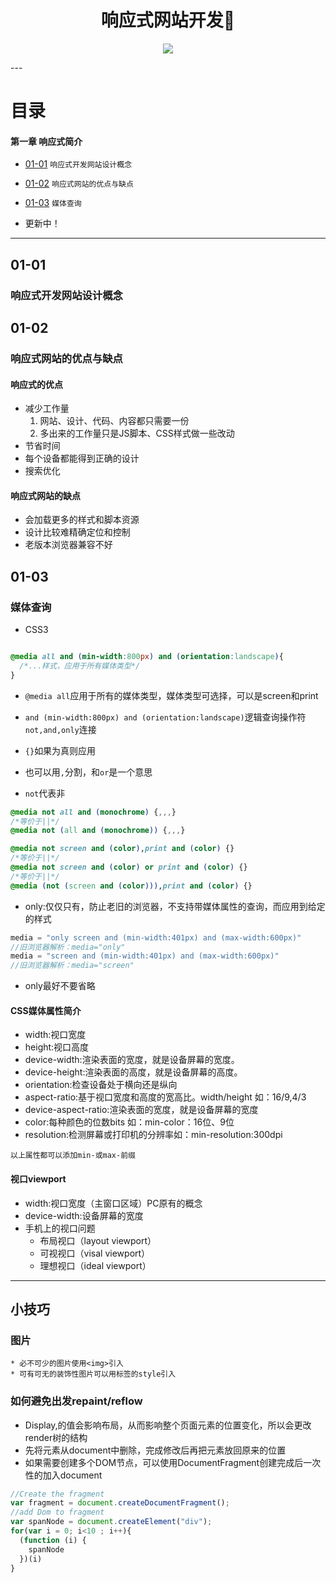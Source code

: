 <h1 align="center">响应式网站开发📱</h1>
<p align="center"><img src="https://timgsa.baidu.com/timg?image&quality=80&size=b9999_10000&sec=1496594903275&di=4e3edd5421a71e1369a30d5bc7f5cb2e&imgtype=0&src=http%3A%2F%2Fpmo804649.pic19.websiteonline.cn%2Fupload%2F1afw.jpg" /></p>
---

# 目录
#### 第一章 响应式简介
* [01-01](https://github.com/TYRMars/ResponseiveWeb#01-01) `响应式开发网站设计概念`
* [01-02](https://github.com/TYRMars/ResponseiveWeb#01-02) `响应式网站的优点与缺点`
* [01-03](https://github.com/TYRMars/ResponseiveWeb#01-03) `媒体查询`

* 更新中！
---

## 01-01
### 响应式开发网站设计概念


## 01-02
### 响应式网站的优点与缺点
#### 响应式的优点
* 减少工作量
    1. 网站、设计、代码、内容都只需要一份
    2. 多出来的工作量只是JS脚本、CSS样式做一些改动
* 节省时间
* 每个设备都能得到正确的设计
* 搜索优化
#### 响应式网站的缺点
* 会加载更多的样式和脚本资源
* 设计比较难精确定位和控制
* 老版本浏览器兼容不好

## 01-03
### 媒体查询
* CSS3

```CSS

@media all and (min-width:800px) and (orientation:landscape){
  /*...样式，应用于所有媒体类型*/
}

```
* `@media all`应用于所有的媒体类型，媒体类型可选择，可以是screen和print

* `and (min-width:800px) and (orientation:landscape)`逻辑查询操作符`not,and,only`连接

* `{}`如果为真则应用

* 也可以用`,`分割，和`or`是一个意思

* `not`代表非

```CSS
@media not all and (monochrome) {,,,}
/*等价于||*/
@media not (all and (monochrome)) {,,,}
```

```CSS
@media not screen and (color),print and (color) {}
/*等价于||*/
@media not screen and (color) or print and (color) {}
/*等价于||*/
@media (not (screen and (color))),print and (color) {}
```

* only:仅仅只有，防止老旧的浏览器，不支持带媒体属性的查询，而应用到给定的样式

```JavaScript
media = "only screen and (min-width:401px) and (max-width:600px)"
//旧浏览器解析：media="only"
media = "screen and (min-width:401px) and (max-width:600px)"
//旧浏览器解析：media="screen"
```

* only最好不要省略

#### CSS媒体属性简介

* width:视口宽度
* height:视口高度
* device-width:渲染表面的宽度，就是设备屏幕的宽度。
* device-height:渲染表面的高度，就是设备屏幕的高度。
* orientation:检查设备处于横向还是纵向
* aspect-ratio:基于视口宽度和高度的宽高比。width/height 如：16/9,4/3
* device-aspect-ratio:渲染表面的宽度，就是设备屏幕的宽度
* color:每种颜色的位数bits 如：min-color：16位、9位
* resolution:检测屏幕或打印机的分辨率如：min-resolution:300dpi

`以上属性都可以添加min-或max-前缀`

#### 视口viewport
* width:视口宽度（主窗口区域）PC原有的概念
* device-width:设备屏幕的宽度
* 手机上的视口问题
    * 布局视口（layout viewport）
    * 可视视口（visal viewport）
    * 理想视口（ideal viewport）

---

## 小技巧
### 图片
    * 必不可少的图片使用<img>引入
    * 可有可无的装饰性图片可以用标签的style引入

### 如何避免出发repaint/reflow
* Display,的值会影响布局，从而影响整个页面元素的位置变化，所以会更改render树的结构
* 先将元素从document中删除，完成修改后再把元素放回原来的位置
* 如果需要创建多个DOM节点，可以使用DocumentFragment创建完成后一次性的加入document
```JavaScript
//Create the fragment
var fragment = document.createDocumentFragment();
//add Dom to fragment
var spanNode = document.createElement("div");
for(var i = 0; i<10 ; i++){
  (function (i) {
    spanNode
  })(i)
}
```
